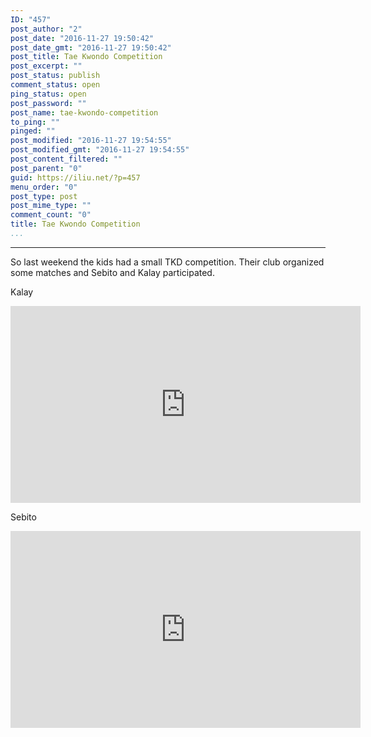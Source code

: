 ```yaml
---
ID: "457"
post_author: "2"
post_date: "2016-11-27 19:50:42"
post_date_gmt: "2016-11-27 19:50:42"
post_title: Tae Kwondo Competition
post_excerpt: ""
post_status: publish
comment_status: open
ping_status: open
post_password: ""
post_name: tae-kwondo-competition
to_ping: ""
pinged: ""
post_modified: "2016-11-27 19:54:55"
post_modified_gmt: "2016-11-27 19:54:55"
post_content_filtered: ""
post_parent: "0"
guid: https://iliu.net/?p=457
menu_order: "0"
post_type: post
post_mime_type: ""
comment_count: "0"
title: Tae Kwondo Competition
...
```

---

So last weekend the kids had a small TKD competition.  Their club organized some matches and Sebito and Kalay participated.

Kalay

<iframe width="560" height="315" src="https://www.youtube.com/embed/videoseries?list=PLP2kcqQRT5LFWSYVIAZcffoC5Ufq2WDhj" frameborder="0" allow="autoplay; encrypted-media" allowfullscreen></iframe>


Sebito

<iframe width="560" height="315" src="https://www.youtube.com/embed/videoseries?list=PLP2kcqQRT5LHTcqnfAdVCQCKbf1EaeQCo" frameborder="0" allow="autoplay; encrypted-media" allowfullscreen></iframe>


